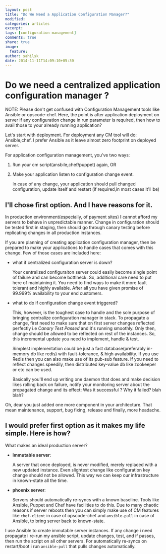 ```yaml
---
layout: post
title: "Do We Need a Application Configuration Manager?"
modified:
categories: articles
excerpt: 
tags: [configuration management]
comments: true
share: true
image:
  feature:
author: sahilsk
date: 2014-11-11T14:09:10+05:30
---
```


Do we need a centralized application configuration manager ?
============================================================

NOTE: Please don't get confused with Configuration Management tools like Ansible or opscode-chef. Here, the point is after application deployment on server if any configuration change in run parameter is required, then how to avail those to your already running application?

Let's start with deployment. For deployment any CM tool will do: Ansible,chef. I prefer Ansible as it leave almost zero footprint on deployed server.

For application configuration management, you've two ways:

1. Run your cm script(ansbile,chef/puppet) again, OR

2. Make your application listen to configuration change event.
    
    In case of any change, your application should pull changed configuration, update itself and restart (if required,in most cases it'll be)

 
I'll chose first option. And I have reasons for it.
---------------------------------------------------

In production environment(especially, of payment sites) I cannot afford my servers to behave in unpredictable manner. Change in configuration should be tested first in staging, then should go through canary testing before replicating changes in all production instances. 

If you are planning of creating application configuration manager, then be prepared to make your applications to handle cases that comes with this change. Few of those cases are included here:

* what if centralized configuration server is down?
    
    Your centralized configuraiton server could easily become single point of failure and can become bottlneck. So, additional care need to put here of maintaining it. You need to find ways to make it more fault tolerant and highly available. After all you have given promise of 99.999% availability to your end customers.
    
* what to do if configuration change event triggered?

    This, however, is the toughest case to handle and the sole purpose of bringing centralize configuration manager in stack. 
	To propagate a change, first need to make sure that on first server changes reflected perfectly i.e _Canary Test Passed_ and it's running smoothly. Only then, change should be allowed to be reflected on rest of the instances. So, this incremental update you need to implement, handle & test.
    
    Simplest implementation could be just a fast database(preferably in-memory db like redis) with fault-tolerance, & high availability. If you use Redis then you can also make use of its pub-sub feature.
    If you need to reflect changes speedily, then distributed key-value db like zookeeper or etc can be used.

    Basically you'll end up writing one daemon that does and make decision likes rolling back on failure, notify your monitoring server about the propagated change and its effect: Was it successful ? Why it failed? blah blah?
    
Oh, dear you just added one more component in your architecture. That mean maintenance, support, bug fixing, release and finally, more headache.


I would prefer first option as it makes my life simple. Here is how?
---------------------------------------------------------------------

What makes an ideal production server?

* __Immutable server__:
    
    A server that once deployed, is never modified, merely replaced with a new updated instance. Even slightest change like configuration key change should not be allowed. This way we can keep our infrastructure in known-state all the time.
      
* __phoenix server__:

    Servers should automatically re-syncs with a known baseline. Tools like Ansible, Puppet and Chef have facilities to do this. Due to many chaotic reasons if server reboots then you can simply make use of CM features like `chef-client` in case of opscode-chef and `ansible-pull` in case of Ansible, to bring server back to known-state. 


I use Ansible to create immutable server instances. If any change i need propagate i re-run my ansible script, update changes, test, and if passes, then run the script on all other servers.
For automatically re-syncs on restart/boot i run `ansible-pull` that pulls changes automatically.

